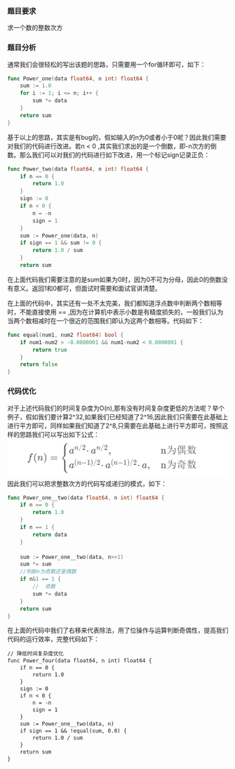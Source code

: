 ### 题目要求
求一个数的整数次方

### 题目分析
通常我们会很轻松的写出该题的思路，只需要用一个for循环即可，如下：
```go
func Power_one(data float64, n int) float64 {
	sum := 1.0
	for i := 1; i <= n; i++ {
		sum *= data
	}
	return sum
}
```
基于以上的思路，其实是有bug的，假如输入的n为0或者小于0呢？因此我们需要对我们的代码进行改进。若n < 0 ,其实我们求出的是一个倒数，即-n次方的倒数。那么我们可以对我们的代码进行如下改进，用一个标记sign记录正负：
```go
func Power_two(data float64, n int) float64 {
	if n == 0 {
		return 1.0
	}
	sign := 0
	if n < 0 {
		n = -n
		sign = 1
	}
	sum := Power_one(data, n)
	if sign == 1 && sum != 0 {
		return 1.0 / sum
	}
	return sum
```
在上面代码我们需要注意的是sum如果为0时，因为0不可为分母，因此0的倒数没有意义。返回1和0都可，但面试时需要和面试官讲清楚。

在上面的代码中，其实还有一处不太完美，我们都知道浮点数中判断两个数相等时，不能直接使用 == ,因为在计算机中表示小数是有精度损失的，一般我们认为当两个数相减时在一个很近的范围我们即认为这两个数相等。代码如下：
```go
func equal(num1, num2 float64) bool {
	if num1-num2 > -0.0000001 && num1-num2 < 0.0000001 {
		return true
	}
	return false
}
```

### 代码优化
对于上述代码我们的时间复杂度为O(n),那有没有时间复杂度更低的方法呢？举个例子，假如我们要计算2^32,如果我们已经知道了2^16,因此我们只需要在此基础上进行平方即可，同样如果我们知道了2^8,只需要在此基础上进行平方即可，按照这样的思路我们可以写出如下公式：
<br />
![公式](./../../img/公式.png)
<br />
因此我们可以把求整数次方的代码写成递归的模式，如下：
```go
func Power_one__two(data float64, n int) float64 {
	if n == 0 {
		return 1.0
	}
	if n == 1 {
		return data
	}

	sum := Power_one__two(data, n>>1)
	sum *= sum
	//判断n为奇数还是偶数
	if n&1 == 1 {
		//	奇数
		sum *= data
	}
	return sum
}
```
在上面的代码中我们了右移来代表除法，用了位操作与运算判断奇偶性，提高我们代码的运行效率，完整代码如下：
```
// 降低时间复杂度优化
func Power_four(data float64, n int) float64 {
	if n == 0 {
		return 1.0
	}
	sign := 0
	if n < 0 {
		n = -n
		sign = 1
	}
	sum := Power_one__two(data, n)
	if sign == 1 && !equal(sum, 0.0) {
		return 1.0 / sum
	}
	return sum
}
```